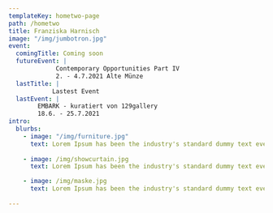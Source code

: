 ```yaml
---
templateKey: hometwo-page
path: /hometwo
title: Franziska Harnisch
image: "/img/jumbotron.jpg"
event:
  comingTitle: Coming soon
  futureEvent: |  
             Contemporary Opportunities Part IV
             2. - 4.7.2021 Alte Münze
  lastTitle: |  
            Lastest Event
  lastEvent: |
        EMBARK - kuratiert von 129gallery
        18.6. - 25.7.2021 
intro:
  blurbs:
    - image: "/img/furniture.jpg"
      text: Lorem Ipsum has been the industry's standard dummy text ever since the 1500s, when an unknown printer took a galley of type and scrambled it to make a type specimen book.
    
    - image: /img/showcurtain.jpg
      text: Lorem Ipsum has been the industry's standard dummy text ever since the 1500s, when an unknown printer took a galley of type and scrambled it to make a type specimen book.

    - image: /img/maske.jpg
      text: Lorem Ipsum has been the industry's standard dummy text ever since the 1500s, when an unknown printer took a galley of type and scrambled it to make a type specimen book.
      
---
```

